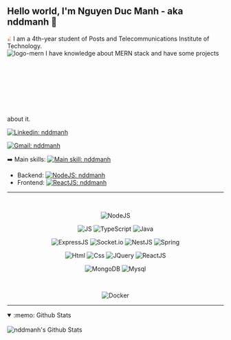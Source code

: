 ## Hello world, I'm Nguyen Duc Manh - aka nddmanh 👋

<img src="./images/ptit-white.png" alt="logo-ptit" width="2%"> I am a 4th-year student of Posts and Telecommunications Institute of Technology.
<br>
<img src="./images/mern2.ico" alt="logo-mern" width="2%"> I have knowledge about MERN stack and have some projects about it.
<svg>

<!-- [![Website](https://img.shields.io/website?down_message=Offline&label=nddmanh.com&style=flat-square&logo=google-chrome&logoColor=white&up_message=Online&url=https%3A%2F%2Fnddmanh.com)](https://nddmanh.com) -->

[![Linkedin: nddmanh](https://img.shields.io/static/v1?label=Linkedin&message=Online&color=brightgreen&logo=linkedin&logoColor=white&up_message=Online&style=flat-square)](https://www.linkedin.com/in/nddmanh/)

<!-- [![CV Online](https://img.shields.io/static/v1?label=CV+online&message=Online&color=brightgreen&logo=brave&logoColor=white&up_message=Online&style=flat-square)](https://nddmanh.github.io) -->

<!-- [![Facebook: nddmanh](https://img.shields.io/website?&label=Facebook&style=flat-square&logo=facebook&logoColor=white&up_message=Online&url=https%3A%2F%2Ffacebook.com/nddmanh)](https://www.facebook.com/nddmanh/) -->

[![Gmail: nddmanh](https://img.shields.io/website?&label=nddmanh@gmail.com&style=flat-square&logo=gmail&logoColor=white&up_message=Online&url=https%3A%2F%2Fmail.google.com)](https://mail.google.com/mail/)

:arrow_right: Main skills: [![Main skill: nddmanh](https://img.shields.io/badge/Javascript-f7df1e?style=flat-square&logo=javascript&logoColor=black)](https://github.com/nddmanh)

* Backend: [![NodeJS: nddmanh](https://img.shields.io/badge/Node.js-339933?style=flat-square&logo=node.js&logoColor=white)](https://github.com/nddmanh)
* Frontend: [![ReactJS: nddmanh](https://img.shields.io/badge/ReactJS-61dafb?style=flat-square&logo=react&logoColor=black)](https://github.com/nddmanh)

<!-- <br /><br /><br /> -->
<hr>
<div align="center">
  <br>

  ![NodeJS](https://img.shields.io/badge/Node.js-339933?style=for-the-badge&logo=nodedotjs&logoColor=white)
  <br>
  
  ![JS](https://img.shields.io/badge/JavaScript-323330?style=for-the-badge&logo=javascript&logoColor=F7DF1E)
  ![TypeScript](https://img.shields.io/badge/TypeScript-007ACC?style=for-the-badge&logo=typescript&logoColor=white)
  ![Java](https://img.shields.io/badge/Java-ED8B00?style=for-the-badge&logo=java&logoColor=white)
  <br/>
  
  ![ExpressJS](https://img.shields.io/badge/Express.js-000000?style=for-the-badge&logo=express&logoColor=white)
  ![Socket.io](https://img.shields.io/badge/Socket.io-010101?&style=for-the-badge&logo=Socket.io&logoColor=white)
  ![NestJS](https://img.shields.io/badge/nestjs-E0234E?style=for-the-badge&logo=nestjs&logoColor=white)
  ![Spring](https://img.shields.io/badge/Spring-6DB33F?style=for-the-badge&logo=spring&logoColor=white)
  <br/>
  
  ![Html](https://img.shields.io/badge/HTML5-E34F26?style=for-the-badge&logo=html5&logoColor=white)
  ![Css](https://img.shields.io/badge/CSS3-1572B6?style=for-the-badge&logo=css3&logoColor=white)
  ![JQuery](https://img.shields.io/badge/jQuery-0769AD?style=for-the-badge&logo=jquery&logoColor=white)
  ![ReactJS](https://img.shields.io/badge/React-20232A?style=for-the-badge&logo=react&logoColor=61DAFB)
  <br/>
  
  ![MongoDB](https://img.shields.io/badge/MongoDB-4EA94B?style=for-the-badge&logo=mongodb&logoColor=white)
  ![Mysql](https://img.shields.io/badge/MySQL-005C84?style=for-the-badge&logo=mysql&logoColor=white)
  
  <br/>

  ![Docker](https://img.shields.io/badge/Docker-2CA5E0?style=for-the-badge&logo=docker&logoColor=white)

</div>

<hr>

<details open="true">
  <summary>:memo: Github Stats </summary>
  <br />
  <img align="left" alt="nddmanh's Github Stats" src="https://github-readme-stats.vercel.app/api/top-langs/?username=nddmanh&theme=solarized-light" />

  <!-- <img align="right" alt="nddmanh's Github Stats" src="https://github-readme-stats.vercel.app/api?username=nddmanh&show_icons=true&hide_border=true&hide_title=false&include_all_commits=true&count_private=true&theme=solarized-light" />
  <br /><br /><br /><br /><br /><br /><br /><br /><br /><br /> -->

  <!-- <br /> -->

</details>